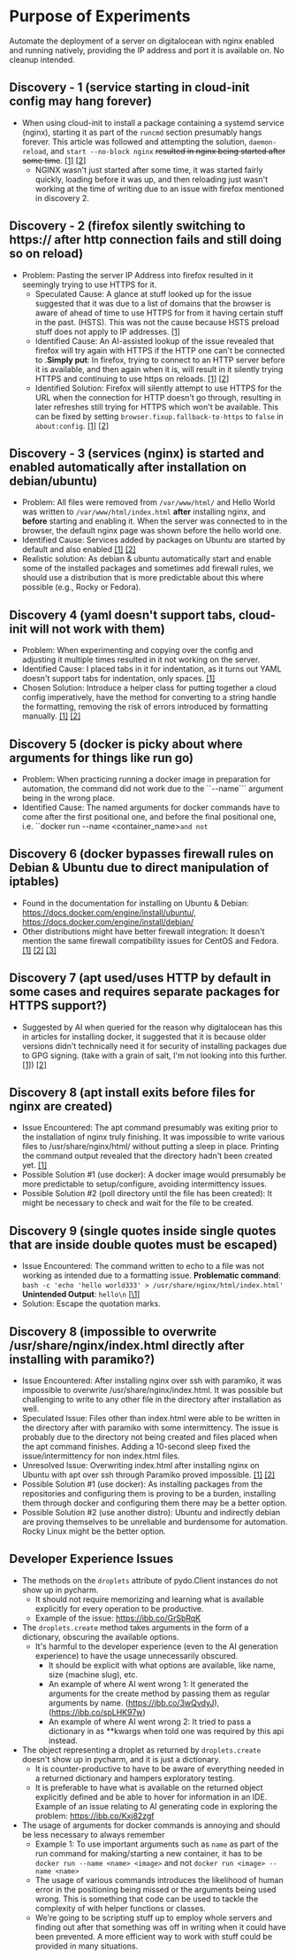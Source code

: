 # Purpose of Experiments

Automate the deployment of a server on digitalocean with nginx enabled and running natively, providing the IP address and port it is available on. No cleanup intended.

## Discovery - 1 (service starting in cloud-init config may hang forever)
- When using cloud-init to install a package containing a systemd service (nginx), starting it as part of the ``runcmd`` section presumably hangs forever. This article was followed and attempting the solution, ``daemon-reload``, and ``start --no-block nginx`` ~~resulted in nginx being started after some time~~. [\[1\]](https://ibb.co/XrszWggx) [\[2\]](https://ibb.co/WvskSDPp) 
  - NGINX wasn't just started after some time, it was started fairly quickly, loading before it was up, and then reloading just wasn't working at the time of writing due to an issue with firefox mentioned in discovery 2.

## Discovery - 2 (firefox silently switching to https:// after http connection fails and still doing so on reload)
- Problem: Pasting the server IP Address into firefox resulted in it seemingly trying to use HTTPS for it. 
  - Speculated Cause: A glance at stuff looked up for the issue suggested that it was due to a list of domains that the browser is aware of ahead of time to use HTTPS for from it having certain stuff in the past. (HSTS). This was not the cause because HSTS preload stuff does not apply to IP addresses. [\[1\]](https://support.mozilla.org/en-US/questions/1413426)
  - Identified Cause: An AI-assisted lookup of the issue revealed that firefox will try again with HTTPS if the HTTP one can't be connected to .**Simply put**: In firefox, trying to connect to an HTTP server before it is available, and then again when it is, will result in it silently trying HTTPS and continuing to use https on reloads. [\[1\]](https://ibb.co/BHRP2bGm) [\[2\]](https://ibb.co/Zp7FqRPt)
  - Identified Solution: Firefox will silently attempt to use HTTPS for the URL when the connection for HTTP doesn't go through, resulting in later refreshes still trying for HTTPS which won't be available. This can be fixed by setting ``browser.fixup.fallback-to-https`` to ``false`` in ``about:config``. [\[1\]](https://ibb.co/WpDtYJRs) [\[2\]](https://ibb.co/xtJPW4Cf)

## Discovery - 3 (services (nginx) is started and enabled automatically after installation on debian/ubuntu)
- Problem: All files were removed from ``/var/www/html/`` and Hello World was written to ``/var/www/html/index.html`` **after** installing nginx, and **before** starting and enabling it. When the server was connected to in the browser, the default nginx page was shown before the hello world one. 
- Identified Cause: Services added by packages on Ubuntu are started by default and also enabled [\[1\]](https://ibb.co/MygN4MM8) [\[2\]](https://serverfault.com/questions/861583/how-to-stop-nginx-from-being-automatically-started-on-install)
- Realistic solution: As debian & ubuntu automatically start and enable some of the installed packages and sometimes add firewall rules, we should use a distribution that is more predictable about this where possible (e.g., Rocky or Fedora).

## Discovery 4 (yaml doesn't support tabs, cloud-init will not work with them)
- Problem: When experimenting and copying over the config and adjusting it multiple times resulted in it not working on the server.
- Identified Cause: I placed tabs in it for indentation, as it turns out YAML doesn't support tabs for indentation, only spaces. [\[1\]](https://stackoverflow.com/questions/19975954/a-yaml-file-cannot-contain-tabs-as-indentation)
- Chosen Solution: Introduce a helper class for putting together a cloud config imperatively, have the method for converting to a string handle the formatting, removing the risk of errors introduced by formatting manually. [\[1\]](https://ibb.co/k6XdsK2R) [\[2\]](https://ibb.co/Kjhmz8Hn)

## Discovery 5 (docker is picky about where arguments for things like run go)
- Problem: When practicing running a docker image in preparation for automation, the command did not work due to the ``--name``` argument being in the wrong place.
- Identified Cause: The named arguments for docker commands have to come after the first positional one, and before the final positional one, i.e. ``docker run --name <container_name>` and not `

## Discovery 6 (docker bypasses firewall rules on Debian & Ubuntu due to direct manipulation of iptables)
- Found in the documentation for installing on Ubuntu & Debian: https://docs.docker.com/engine/install/ubuntu/, https://docs.docker.com/engine/install/debian/
- Other distributions might have better firewall integration: It doesn't mention the same firewall compatibility issues for CentOS and Fedora. [\[1\]](https://ibb.co/VpPKGgxL) [\[2\]](https://ibb.co/Dg84HDHw) [\[3\]](https://ibb.co/nsgZK6Z4) 

## Discovery 7 (apt used/uses HTTP by default in some cases and requires separate packages for HTTPS support?)
- Suggested by AI when queried for the reason why digitalocean has this in articles for installing docker, it suggested that it is because older versions didn't technically need it for security of installing packages due to GPG signing. (take with a grain of salt, I'm not looking into this further. [\[1\]](https://ibb.co/nsD0pJnN)) [\[2\]](https://ibb.co/PvBmH0zj)

## Discovery 8 (apt install exits before files for nginx are created)
- Issue Encountered: The apt command presumably was exiting prior to the installation of nginx truly finishing. It was impossible to write various files to /usr/share/nginx/html/ without putting a sleep in place. Printing the command output revealed that the directory hadn't been created yet. [\[1\]](https://ibb.co/20p7n9mp)
- Possible Solution #1 (use docker): A docker image would presumably be more predictable to setup/configure, avoiding intermittency issues.
- Possible Solution #2 (poll directory until the file has been created): It might be necessary to check and wait for the file to be created.

## Discovery 9 (single quotes inside single quotes that are inside double quotes must be escaped)
- Issue Encountered: The command written to echo to a file was not working as intended due to a formatting issue. **Problematic command**: ``bash -c 'echo 'hello world333' > /usr/share/nginx/html/index.html'`` **Unintended Output**: ``hello\n`` [[\1\]](https://ibb.co/d4qjmCTG)
- Solution: Escape the quotation marks.

## Discovery 8 (impossible to overwrite /usr/share/nginx/index.html directly after installing with paramiko?)
- Issue Encountered: After installing nginx over ssh with paramiko, it was impossible to overwrite /usr/share/nginx/index.html. It was possible but challenging to write to any other file in the directory after installation as well.
- Speculated Issue: Files other than index.html were able to be written in the directory after with paramiko with some intermittency. The issue is probably due to the directory not being created and files placed when the apt command finishes. Adding a 10-second sleep fixed the issue/intermittency for non index.html files.
- Unresolved Issue: Overwriting index.html after installing nginx on Ubuntu with apt over ssh through Paramiko proved impossible. [\[1\]](https://ibb.co/XftcTxYn) [\[2\]](https://ibb.co/Jwj9wKxb)
- Possible Solution #1 (use docker): As installing packages from the repositories and configuring them is proving to be a burden, installing them through docker and configuring them there may be a better option.
- Possible Solution #2 (use another distro): Ubuntu and indirectly debian are proving themselves to be unreliable and burdensome for automation. Rocky Linux might be the better option.

## Developer Experience Issues

- The methods on the ``droplets`` attribute of pydo.Client instances do not show up in pycharm.
    - It should not require memorizing and learning what is available explicitly for every operation to be productive.
    - Example of the issue: https://ibb.co/GrSbRqK
- The ``droplets.create`` method takes arguments in the form of a dictionary, obscuring the available options.
  - It's harmful to the developer experience (even to the AI generation experience) to have the usage unnecessarily obscured.
    - It should be explicit with what options are available, like name, size (machine slug), etc. 
    - An example of where AI went wrong 1: It generated the arguments for the create method by passing them as regular arguments by name. (https://ibb.co/3wQvdyJ), (https://ibb.co/spLHK97w)
    - An example of where AI went wrong 2: It tried to pass a dictionary in as **kwargs when told one was required by this api instead. 
- The object representing a droplet as returned by ``droplets.create`` doesn't show up in pycharm, and it is just a dictionary.
  - It is counter-productive to have to be aware of everything needed in a returned dictionary and hampers exploratory testing.
  - It is preferable to have what is available on the returned object explicitly defined and be able to hover for information in an IDE. Example of an issue relating to AI generating code in exploring the problem: https://ibb.co/Kxj82zgf
- The usage of arguments for docker commands is annoying and should be less necessary to always remember
  - Example 1: To use important arguments such as ``name`` as part of the run command for making/starting a new container, it has to be ``docker run --name <name> <image>`` and not ``docker run <image> --name <name>``
  - The usage of various commands introduces the likelihood of human error in the positioning being missed or the arguments being used wrong. This is something that code can be used to tackle the complexity of with helper functions or classes.
  - We're going to be scripting stuff up to employ whole servers and finding out after that something was off in writing when it could have been prevented. A more efficient way to work with stuff could be provided in many situations.